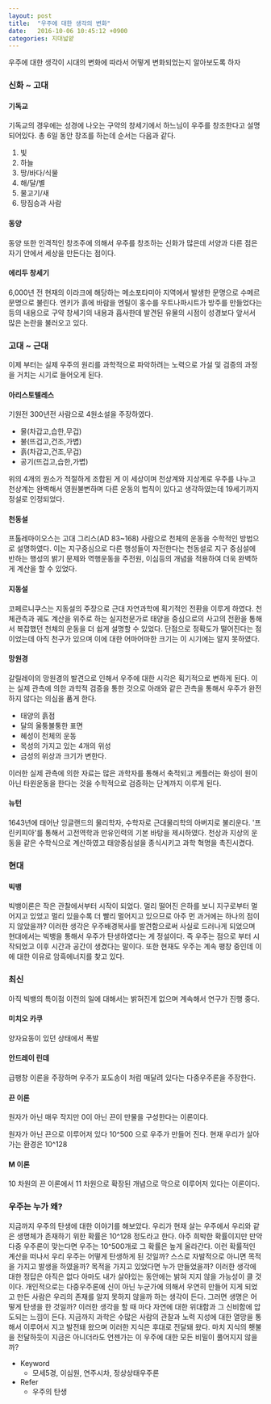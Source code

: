 ```yaml
---
layout: post
title:  "우주에 대한 생각의 변화"
date:   2016-10-06 10:45:12 +0900
categories: 지대넓얕
---
```


우주에 대한 생각이 시대의 변화에 따라서 어떻게 변화되었는지 알아보도록 하자

### 신화 ~ 고대

#### 기독교
기독교의 경우에는 성경에 나오는 구약의 창세기에서 하느님이 우주를 창조한다고 설명되어있다.
총 6일 동안 창조를 하는데 순서는 다음과 같다.

1. 빛
2. 하늘
3. 땅/바다/식물
4. 해/달/별
5. 물고기/새
6. 땅짐승과 사람

#### 동양
동양 또한 인격적인 창조주에 의해서 우주를 창조하는 신화가 많은데 서양과 다른 점은 자기 안에서 세상을 만든다는 점이다.

#### 에리두 창세기
6,000년 전 현재의 이라크에 해당하는 메소포타미아 지역에서 발생한 문명으로 수메르 문명으로 불린다.
엔키가 흙에 바람을 엔릴이 홍수를 우트나파시트가 방주를 만들었다는 등의 내용으로 구약 창세기의 내용과 흡사한데 발견된 유물의 시점이 성경보다 앞서서 많은 논란을 불러오고 있다.

### 고대 ~ 근대
이제 부터는 실제 우주의 원리를 과학적으로 파악하려는 노력으로 가설 및 검증의 과정을 거치는 시기로 들어오게 된다.

#### 아리스토텔레스
기원전 300년전 사람으로 4원소설을 주장하였다.

- 물(차갑고,습한,무겁)
- 불(뜨겁고,건조,가볍)
- 흙(차갑고,건조,무겁)
- 공기(뜨겁고,습한,가볍)

위의 4개의 원소가 적절하게 조합된 게 이 세상이며 천상계와 지상계로 우주를 나누고 천상계는 완벽해서 영원불변하며 다른 운동의 법칙이 있다고 생각하였는데 19세기까지 정설로 인정되었다.

#### 천동설
프톨레마이오스는 고대 그리스(AD 83~168) 사람으로 천체의 운동을 수학적인 방법으로 설명하였다. 이는 지구중심으로 다른 행성들이 자전한다는 천동설로 지구 중심설에 반하는 행성의 밝기 문제와 역행운동을 주전원, 이심등의 개념을 적용하여 더욱 완벽하게 계산을 할 수 있었다.

#### 지동설
코페르니쿠스는 지동설의 주장으로 근대 자연과학에 획기적인 전환을 이루게 하였다. 천체관측과 궤도 계산을 위주로 하는 실지천문가로 태양을 중심으로의 사고의 전환을 통해서 복잡했던 천체의 운동을 더 쉽게 설명할 수 있었다. 단점으로 정확도가 떨어진다는 점이었는데 아직 천구가 있으며 이에 대한 어마어마한 크기는 이 시기에는 알지 못하였다.

#### 망원경
갈릴레이의 망원경의 발견으로 인해서 우주에 대한 시각은 획기적으로 변하게 된다. 이는 실제 관측에 의한 과학적 검증을 통한 것으로 아래와 같은 관측을 통해서 우주가 완전하지 않다는 의심을 품게 한다.

- 태양의 흙점
- 달의 울퉁불퉁한 표면
- 혜성이 천체의 운동
- 목성의 가지고 있는 4개의 위성
- 금성의 위상과 크기가 변한다.

이러한 실제 관측에 의한 자료는 많은 과학자를 통해서 축적되고 케플러는 화성이 원이 아닌 타원운동을 한다는 것을 수학적으로 검증하는 단계까지 이루게 된다.

#### 뉴턴
1643년에 태어난 잉글랜드의 물리학자, 수학자로 근대물리학의 아버지로 불리운다. '프린키피아'를 통해서 고전역학과 만유인력의 기본 바탕을 제시하였다. 천상과 지상의 운동을 같은 수학식으로 계산하였고 태양중심설을 종식시키고 과학 혁명을 촉진시켰다.

### 현대

#### 빅뱅
빅뱅이론은 작은 관찰에서부터 시작이 되었다. 멀리 떨어진 은하를 보니 지구로부터 멀어지고 있었고 멀리 있을수록 더 빨리 멀어지고 있으므로 아주 먼 과거에는 하나의 점이지 않았을까? 이러한 생각은 우주배경복사를 발견함으로써 사실로 드러나게 되었으며 현대에서는 빅뱅을 통해서 우주가 탄생하였다는 게 정설이다. 즉 우주는 점으로 부터 시작되었고 이후 시간과 공간이 생겼다는 말이다. 또한 현재도 우주는 계속 팽창 중인데 이에 대한 이유로 암흑에너지를 찾고 있다.

### 최신
아직 빅뱅의 특이점 이전의 일에 대해서는 밝혀진게 없으며 계속해서 연구가 진행 중다.

#### 미치오 카쿠
양자요동이 있던 상태에서 폭발

#### 안드레이 린데
급팽창 이론을 주장하며 우주가 포도송이 처럼 매달려 있다는 다중우주론을 주장한다.

#### 끈 이론
원자가 아닌 매우 작지만 0이 아닌 끈이 만물을 구성한다는 이론이다.

원자가 아닌 끈으로 이루어저 있다
10^500 으로 우주가 만들어 진다.
현재 우리가 살아가는 환경은 10^128

#### M 이론
10 차원의 끈 이론에서 11 차원으로 확장된 개념으로 막으로 이루어저 있다는 이론이다.

### 우주는 누가 왜?
지금까지 우주의 탄생에 대한 이야기를 해보았다. 우리가 현재 살는 우주에서 우리와 같은 생명체가 존재하기 위한 확률은 10^128 정도라고 한다. 아주 희박한 확률이지만 만약 다중 우주론이 맞는다면 우주는 10^500개로 그 확률은 높게 올라간다. 이런 확률적인 계산을 떠나서 우리 우주는 어떻게 탄생하게 된 것일까? 스스로 자발적으로 아니면 목적을 가지고 발생을 하였을까? 목적을 가지고 있었다면 누가 만들었을까? 이러한 생각에 대한 정답은 아직은 없다 아마도 내가 살아있는 동안에는 밝혀 지지 않을 가능성이 클 것이다. 개인적으로는 다중우주론에 신이 아닌 누군가에 의해서 우연히 만들어 지게 되었고 만든 사람은 우리의 존재를 알지 못하지 않을까 하는 생각이 든다. 그러면 생명은 어떻게 탄생을 한 것일까? 이러한 생각을 할 때 마다 자연에 대한 위대함과 그 신비함에 압도되는 느낌이 든다. 지금까지 과학은 수많은 사람의 관찰과 노력 지성에 대한 열망을 통해서 이루어서 지고 발전돼 왔으며 이러한 지식은 후대로 전달돼 왔다. 마치 지식의 횃불을 전달하듯이 지금은 아니더라도 언젠가는 이 우주에 대한 모든 비밀이 풀어지지 않을까?

- Keyword
  - 모세5경, 이심원, 연주시차, 정상상태우주론
- Refer
  - 우주의 탄생
